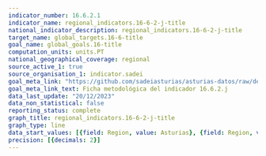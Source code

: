 ```yaml
---
indicator_number: 16.6.2.1
indicator_name: regional_indicators.16-6-2-j-title
national_indicator_description: regional_indicators.16-6-2-j-title
target_name: global_targets.16-6-title
goal_name: global_goals.16-title
computation_units: units.PT
national_geographical_coverage: regional
source_active_1: true
source_organisation_1: indicator.sadei
goal_meta_link: "https://github.com/sadeiasturias/asturias-datos/raw/develop/descargas/metodologia/16.6.2.j.pdf"
goal_meta_link_text: Ficha metodológica del indicador 16.6.2.j
data_last_update: "20/12/2023"
data_non_statistical: false
reporting_status: complete
graph_title: regional_indicators.16-6-2-j-title
graph_type: line
data_start_values: [{field: Region, value: Asturias}, {field: Region, value: España}]
precision: [{decimals: 2}]
---
```

